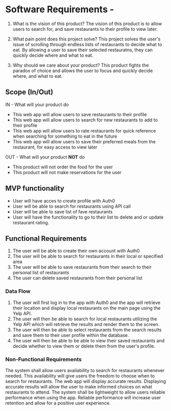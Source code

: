 # Software Requirements -

1. What is the vision of this product?
   The vision of this product is to allow users to search for, and save restaurants to their profile to view later.

2. What pain point does this project solve?
   This project solves the user's issue of scrolling through endless lists of restaurants to decide what to eat. By allowing a user to save their selected restauratns, they can quickly decide where and what to eat.

3. Why should we care about your product?
   This product fights the paradox of choice and allows the user to focus and quickly decide where, and what to eat.

## Scope (In/Out)

IN - What will your product do

- This web app will allow users to save restaurants to their profile
- This web app will allow users to search for new restaurants to add to their profile
- This web app will allow users to rate restaurants for quick reference when searching for something to eat in the future
- This web app will allow users to save their preferred meals from the restaurant, for easy access to view later

OUT - What will your product **NOT** do

- This product will not order the food for the user
- This product will not make reservations for the user

## MVP functionality

- User will have acces to create profile with Auth0
- User will be able to search for restaurants using API call
- User will be able to save list of fave restaurants
- User will have the functionality to go to their list to delete and or update restaurant rating.

## Functional Requirements

1. The user will be able to create their own account with Auth0
2. The user will be able to search for restaurants in their local or specified area
3. The user will be able to save restaurants from their search to their personal list of restaurants
4. The user can delete saved restaurants from their personal list

### Data Flow

1. The user will first log in to the app with Auth0 and the app will retrieve their location and display local restaurants on the main page using the Yelp API.
2. The user will then be able to search for local restaurants utilizing the Yelp API which will retrieve the results and render them to the screen.
3. The user will then be able to select restaurants from the search results and save them to their user profile within the database.
4. The user will then be able to be able to view their saved restaurants and decide whether to view them or delete them from the user's profile.

### Non-Functional Requirements

The system shall allow users availability to search for restaurants whenever needed. This availability will give users the freedom to choose when to search for restaurants.
The web app will display accurate results. Displaying accurate results will allow the user to make informed choices on what restaurants to attend.
The system shall be lightweight to allow users reliable performance when using the app. Reliable performance will increase user retention and allow for a positive user experience.
